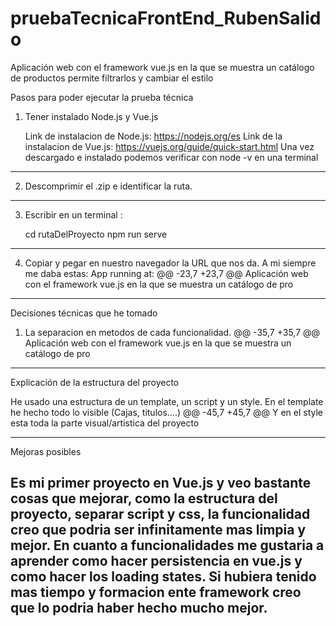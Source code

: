 # pruebaTecnicaFrontEnd_RubenSalido
Aplicación web con el framework vue.js en la que se muestra un catálogo de productos permite filtrarlos y cambiar el estilo

Pasos para poder ejecutar la prueba técnica
1. Tener instalado Node.js y Vue.js

	Link de instalacion de Node.js: https://nodejs.org/es
	Link de la instalacion de Vue.js: https://vuejs.org/guide/quick-start.html
		Una vez descargado e instalado podemos verificar con node -v en una terminal 
----------

2. Descomprimir el .zip e identificar la ruta.
----------

3. Escribir en un terminal :

	cd rutaDelProyecto
	npm run serve
----------

4. Copiar y pegar en nuestro navegador la URL que nos da.
  A mi siempre me daba estas:
                 App running at:
@@ -23,7 +23,7 @@ Aplicación web con el framework vue.js en la que se muestra un catálogo de pro
--------------------------------------------------------------------------
			

Decisiones técnicas que he tomado


1. La separacion en metodos de cada funcionalidad.
@@ -35,7 +35,7 @@ Aplicación web con el framework vue.js en la que se muestra un catálogo de pro

--------------------------------------------------------------------------

Explicación de la estructura del proyecto

He usado una estructura de un template, un script y un style.
En el template he hecho todo lo visible (Cajas, titulos....)
@@ -45,7 +45,7 @@ Y en el style esta toda la parte visual/artistica del proyecto

--------------------------------------------------------------------------


Mejoras posibles

Es mi primer proyecto en Vue.js y veo bastante cosas que mejorar, como la estructura del proyecto, separar script y css, la funcionalidad creo que podria ser infinitamente mas limpia y mejor.
En cuanto a funcionalidades me gustaria a aprender como hacer persistencia en vue.js y como hacer los loading states.
Si hubiera tenido mas tiempo y formacion ente framework creo que lo podria haber hecho mucho mejor.
--------------------------------------------------------------------------
